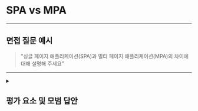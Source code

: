 # SPA vs MPA

---

## 면접 질문 예시

> "싱글 페이지 애플리케이션(SPA)과 멀티 페이지 애플리케이션(MPA)의 차이에 대해 설명해 주세요”

---

<details>
  <summary><h2> 평가 요소 및 모범 답안</h2></summary>

  ### 1. 싱글 페이지 애플리케이션(SPA)의 개념 및 특징
  - 포함내용
    * 싱글 페이지 애플리케이션 (SPA)
      - 첫 로딩 시, 하나의 HTML과 JavaScript 파일을 다운로드
      - 이후 페이지 이동 시, 서버 요청 없이 JavaScript로 화면을 동적으로 변경
      - 대표적인 프레임워크: React, Vue, Angular
    * 장점
      - 빠른 페이지 전환 (서버 요청 없이 클라이언트에서 처리)
      - 모바일 앱과 유사한 사용자 경험 제공
      - 백엔드와 프론트엔드 분리가 용이 (API 중심 구조)
    * 단점
      - 초기 로딩 속도가 느릴 수 있음 (JavaScript를 먼저 다운로드해야 함)
      - SEO(검색 엔진 최적화)가 어려움 (초기 HTML이 비어있을 수 있음)
      - 브라우저가 JS를 지원하지 않으면 정상 동작하지 않음
     
  ### 2. 멀티 페이지 애플리케이션(MPA)의 개념 및 특징
  - 포함내용
    * 멀티 페이지 애플리케이션 (MPA)
      - 페이지 이동 시마다 서버에서 새로운 HTML을 가져와 전체 페이지를 새로 렌더링
      - 여러 개의 HTML 파일을 사용하며, 서버 중심적인 구조
      - 대표적인 기술: Django, Spring MVC, Laravel, Ruby on Rails
    * 장점
      - SEO 최적화에 유리 (각 페이지가 고유한 URL과 정적인 HTML을 가짐)
      - 보안성이 높음 (서버에서 직접 렌더링되므로 XSS 공격 위험이 적음)
      - 초기 로딩 속도가 빠름 (필요한 HTML만 로드)
    * 단점
      - 페이지 전환 속도가 느림 (서버 요청이 필요하여 새로고침 발생)
      - 서버 부하 증가 (요청마다 새로운 HTML을 생성)
      - 클라이언트 사이드 동적 기능 구현이 어려움
   
  ### 3. 싱글 페이지 애플리케이션(SPA)과 멀티 페이지 애플리케이션(MPA)의 차이
  - 포함내용
    * SPA와 MPA는 **웹 애플리케이션의 구조와 페이지 로딩 방식에서 차이**가 있습니다.
      - SPA는 하나의 HTML 페이지에서 JavaScript를 이용해 동적으로 콘텐츠를 변경하는 방식의 웹 애플리케이션입니다.
      - MPA는 각 페이지마다 별도의 HTML을 로드하는 전통적인 웹 애플리케이션 방식입니다.
      <br />
      
      | 구분            | SPA (Single Page Application)       | MPA (Multi Page Application)        |
      |---------------|---------------------------------|---------------------------------|
      | **페이지 로딩 방식** | 하나의 HTML에서 JavaScript로 동적 변경 | 새로운 HTML을 서버에서 매번 로드 |
      | **페이지 전환 속도** | 빠름 (클라이언트에서 처리)           | 느림 (서버 요청 필요)           |
      | **초기 로딩 속도** | 느림 (JS 다운로드 필요)            | 빠름 (필요한 HTML만 로드)       |
      | **서버 부하**    | 낮음 (클라이언트에서 렌더링)        | 높음 (요청마다 HTML 생성)       |
      | **보안성**      | 보안 취약 가능 (XSS 공격 위험)      | 상대적으로 안전 (서버 렌더링)   |
  
  ### 3.모범 답안 예시

  > SPA와 MPA는 웹 애플리케이션의 구조와 페이지 로딩 방식에서 차이가 있습니다.<br />
  > SPA는 하나의 HTML 페이지에서 JavaScript를 이용해 동적으로 콘텐츠를 변경하는 방식의 웹 애플리케이션입니다.<br />
  > 때문에 페이지 전환 속도가 빠르고 서버에 부담이 적지만, 초기 로딩 속도가 느리고 보안에 취약합니다.<br />
  > 반면 MPA는 각 페이지마다 별도의 HTML을 로드하는 전통적인 웹 애플리케이션 방식입니다.<br />
  > 때문에 초기 로딩 속도가 빠르고 상대적으로 보안성이 높지만, 페이지 전환 속도가 느리고 서버에 부담을 줄 수 있습니다.<br />
  
  ### 4. 심화 지식
  
  #### - SPA에서 성능을 개선할 방법에 대해 설명하세요.
  > SPA는 초기 로딩 시 JavaScript 파일을 다운로드해야 하므로 속도가 느려질 수 있습니다.<br />
  > 이를 해결하기 위해 코드 스플리팅, Lazy Loading 적용, Tree Shaking, CDN 활용 등의 방식을 사용할 수 있습니다.<br />

  #### - MPA에서 성능을 개선할 방법에 대해 설명하세요.
  > MPA는 페이지 이동 시마다 서버 요청이 발생하므로 속도가 느려질 수 있습니다.<br />
  > 이를 해결하기 위해 페이지 캐싱 적용, AJAX를 활용한 부분적 렌더링 등의 방식을 사용할 수 있습니다.<br />
</details>

